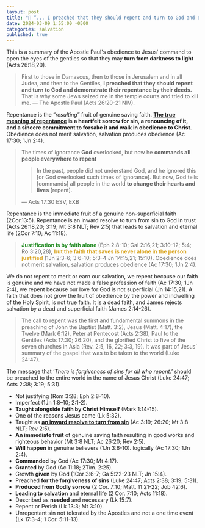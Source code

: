 ```yaml
---
layout: post
title: "📜 “... I preached that they should repent and turn to God and demonstrate their repentance by their deeds.” ― Summary of Apostle Paul's obedience"
date: 2024-03-09 1:55:00 -0500
categories: salvation
published: true
---
```


This is a summary of the Apostle Paul's obedience to Jesus' command to open the eyes of the gentiles so that they may **turn from darkness to light** (Acts 26:18,20).

> First to those in Damascus, then to those in Jerusalem and in all Judea, and then to the Gentiles, **I preached that they should repent and turn to God and demonstrate their repentance by their deeds.** That is why some Jews seized me in the temple courts and tried to kill me. &mdash; The Apostle Paul (Acts 26:20-21 NIV).

Repentance is the &ldquo;*resulting*&rdquo; fruit of genuine saving faith. [**The true meaning of repentance**](https://sevenshepherd.github.io/repentance/) is **a heartfelt sorrow for sin, a renouncing of it, and a sincere commitment to forsake it and walk in obedience to Christ**. Obedience does not merit salvation, salvation produces obedience (Ac 17:30; 1Jn 2:4).


> The times of ignorance **God** overlooked, but now he **commands all people everywhere to repent**
>>
>>In the past, people did not understand God, and he ignored this [or God overlooked such times of ignorance]. But now, God tells [commands] all people in the world **to change their hearts and lives** [repent]. 
>
>&mdash; Acts 17:30 ESV, EXB

<!-- >> 
In the past, God didn’t judge people for what they didn’t know. But now he commands all people everywhere **to turn away from their sins**. NIRV -->

Repentance is the immediate fruit of a genuine non-superficial faith (2Cor.13:5). Repentance is  an inward resolve to turn from sin to God in trust (Acts 26:18,20; 3:19; Mt 3:8 NLT; Rev 2:5) that leads to salvation and eternal life (2Cor 7:10; Ac 11:18).

> <span style="font-weight:bold;color:ForestGreen;">Justification is by faith alone</span> (Eph 2:8-10; Gal 2:16,21; 3:10-12; 5:4; Ro 3:20,28), <span style="font-weight:bold;color:GoldenRod;">but the faith that saves is never alone in the person justified</span> (1Jn 2:3-6; 3:6-10; 5:3-4 Jn 14:15,21; 15:10). Obedience does not merit salvation, salvation produces obedience (Ac 17:30; 1Jn 2:4).

We do not repent to merit or earn our salvation, we repent because our faith is genuine and we have not made a false profession of faith (Ac 17:30; 1Jn 2:4), we repent because our love for God is not superficial (Jn 14:15,21). A faith that does not grow the fruit of obedience by the power and indwelling of the Holy Spirit, is not true faith. It is a dead faith, and James rejects salvation by a dead and superficial faith (James 2:14-26).

> The call to repent was the first and fundamental summons in the preaching of John the Baptist (Matt. 3:2), Jesus (Matt. 4:17), the Twelve (Mark 6:12), Peter at Pentecost (Acts 2:38), Paul to the Gentiles (Acts 17:30; 26:20), and the glorified Christ to five of the seven churches in Asia (Rev. 2:5, 16, 22; 3:3, 19). It was part of Jesus’ summary of the gospel that was to be taken to the world (Luke 24:47). 

<!-- >
>&mdash; Dr. J. I. Packer (PhD, University of Oxford), Concise Theology. 60. Repentance: A Christian Changes Radically. On [faith](https://youtu.be/jOFsFgUUdZo), on [repentance](https://youtu.be/gExLXpPJDd8). -->

The message that &lsquo;*There is forgiveness of sins for all who repent.*&rsquo; should be preached to the entire world in the name of Jesus Christ (Luke 24:47; Acts 2:38; 3:19; 5:31).

- Not justifying (Rom 3:28; Eph 2:8-10).
- Imperfect (1Jn 1:8–10; 2:1-2).
- **Taught alongside faith by Christ Himself** (Mark 1:14-15).
- One of the reasons Jesus came (Lk 5:32).
- Taught as [**an inward resolve to turn from sin**](https://sevenshepherd.github.io/repentance/) (Ac 3:19; 26:20; Mt 3:8 NLT; Rev 2:5).
- **An immediate fruit** of genuine saving faith resulting in good works and righteous behavior (Mt 3:8 NLT; Ac 26:20; Rev 2:5).
- **Will happen** in genuine believers (1Jn 3:6-10). logically (Ac 17:30; 1Jn 2:4).
- **Commanded** by God (Ac 17:30; Mt 4:17).
- **Granted** by God (Ac 11:18; 2Tim. 2:25).
- Growth **given** by God (1Cor 3:6-7; Ga 5:22-23 NLT; Jn 15:4).
- Preached **for the forgiveness of sins** (Luke 24:47; Acts 2:38; 3:19; 5:31).
- **Produced from Godly sorrow** (2 Cor. 7:10; Matt. 11:21-22; Job 42:6).
- **Leading to salvation** and eternal life (2 Cor. 7:10; Acts 11:18).
- Described as **needed** and necessary (Lk 15:7).
- Repent or Perish (Lk 13:3; Mt 3:10).
- Unrepentant sin not tolerated by the Apostles and not a one time event (Lk 17:3-4; 1 Cor. 5:11-13). 


<!-- - Repentance is **an inward resolve to turn from sin to God** in trust (Acts 26:18,20; 3:19; Mt 3:8 NLT; Rev 2:5), as [**every authoritative Greek lexicon reveals**](https://sevenshepherd.github.io/repentance/).
    - This is a summary of the Apostle Paul's obedience to Jesus' command to open the eyes of the gentiles so that they may **turn from darkness to light** (Acts 26:18,20).
- Repentance is produced from **a Godly sorrow** and **leads to salvation and eternal life** (2 Cor. 7:10; Acts 11:18).
- Repentance **for the forgiveness of sins** (Luke 24:47; Acts 2:38; 3:19; 5:31).
- Unrepentant sinners will perish (Luke 13:3; Mt 3:10).
- Repentance is a command from God himself (Acts 17:30; Mt 4:17).
- While there may be an initial saving repentance, it is not a one time event (Luke 17:3-4; 1 Cor. 5:12-13 NLT).
- The meaning of repentance in the new testament is the same in the old testament (Matt. 11:21-22; Job 42:6).
- Repentance is an immediate fruit of genuine saving faith **resulting in good works and righteous behavior** (Mt 3:8 NLT; Ac 26:20; Rev 2:5) -->

<!-- “If someone claims, “I know God,” but doesn’t obey God’s commandments, that person is a liar and is not living in the truth.” -->

<!-- <a name="contents" style="font-size:2.1em;color:black;">Contents</a>

1. <a href="#AC17:30">A Deeper Look At Acts 17:30</a>
    - 1.1 <a href="#ESVSB">ESV Study Bible</a>
    - 1.2 <a href="#NETFN">NET Notes Edition</a>
    - 1.3 <a href="#NIVSB">NIV Study Bible</a>
    - 1.4 <a href="#NLTF">NLT Filament Study</a>
    - 1.5 <a href="#NKJVSB">NKJV Study Bible</a>
    - 1.6 <a href="#NOAB">NOAB Study Bible</a>
    - 1.7 <a href="#TJANT">TJANT Study Bible</a> -->

<!-- 3. <a href="#conclusion">Conclusion</a> -->

<!-- <a name="AC17:30" href="" style="font-size:2.1em">1. A Deeper Look At First John 2:4</a> -->

<script>
    var refTagger = {
        settings: {
            bibleVersion: 'ESV'
        }
    }; 

    (function(d, t) {
        var n=d.querySelector('[nonce]');
        refTagger.settings.nonce = n && (n.nonce||n.getAttribute('nonce'));
        var g = d.createElement(t), s = d.getElementsByTagName(t)[0];
        g.src = 'https://api.reftagger.com/v2/RefTagger.js';
        g.nonce = refTagger.settings.nonce;
        s.parentNode.insertBefore(g, s);
    }(document, 'script'));
</script>
